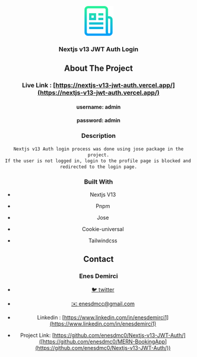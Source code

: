 <div align="center">
  <a href="https://github.com/github_username/repo_name">
    <img src="images/logo.png" alt="Logo" width="80" height="80">
  </a>
<h3 align="center">Nextjs v13 JWT Auth Login</h3>






## About The Project

### Live Link :  [https://nextjs-v13-jwt-auth.vercel.app/](https://nextjs-v13-jwt-auth.vercel.app/)
  #### username: admin
  #### password: admin

### Description 

```react
Nextjs v13 Auth login process was done using jose package in the project.
If the user is not logged in, login to the profile page is blocked and 
redirected to the login page.
```





### Built With

- Nextjs V13

- Pnpm

- Jose

- Cookie-universal

- Tailwindcss

  


## Contact

### Enes Demirci

- [🐦 twitter](https://twitter.com/enesdmc00) 

- [ ✉️ enesdmcc@gmail.com]()

- Linkedin : [https://www.linkedin.com/in/enesdemirci1](https://www.linkedin.com/in/enesdemirci1)

- Project Link: [https://github.com/enesdmc0/Nextjs-v13-JWT-Auth/]([https://github.com/enesdmc0/MERN-BookingApp](https://github.com/enesdmc0/Nextjs-v13-JWT-Auth/))

  

